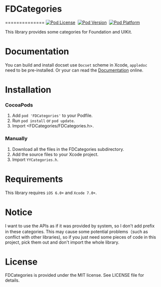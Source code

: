# FDCategories
==============
[![Pod License](http://img.shields.io/cocoapods/l/FDCategories.svg?style=flat)](https://www.apache.org/licenses/LICENSE-2.0.html)&nbsp;
[![Pod Version](http://img.shields.io/cocoapods/v/FDCategories.svg?style=flat)](http://cocoadocs.org/docsets/FDCategories/)&nbsp;
[![Pod Platform](http://img.shields.io/cocoapods/p/FDCategories.svg?style=flat)](http://cocoadocs.org/docsets/FDCategories/)&nbsp;

This library provides some categories for Foundation and UIKit.


Documentation
==============

You can build and install docset use `Docset` scheme in Xcode, `appledoc` need to be pre-installed. 
Or your can read the [Documentation](http://github.ibireme.com/doc/YYCategories/index.html) online.


Installation
==============

### CocoaPods

1. Add `pod 'FDCategories'` to your Podfile.
2. Run `pod install` or `pod update`.
3. Import \<FDCategories/FDCategories.h\>.


### Manually

1. Download all the files in the FDCategories subdirectory.
2. Add the source files to your Xcode project.
3. Import `YYCategories.h`.


Requirements
==============
This library requires `iOS 6.0+` and `Xcode 7.0+`.


Notice
==============
I want to use the APIs as if it was provided by system, so I don't add prefix in
these categories. This may cause some potential problems（such as conflict with other libraries), so if you just need some pieces of code
in this project, pick them out and don't import the whole library.


License
==============
FDCategories is provided under the MIT license. See LICENSE file for details.
